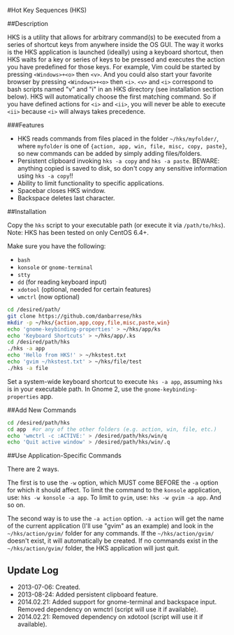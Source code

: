 #Hot Key Sequences (HKS)

##Description

HKS is a utility that allows for arbitrary command(s) to be executed from a series of shortcut keys from anywhere inside the OS GUI.  The way it works is the HKS application is launched (ideally) using a keyboard shortcut, then HKS waits for a key or series of keys to be pressed and executes the action you have predefined for those keys.  For example, Vim could be started by pressing `<Windows>+<o>` then `<v>`.  And you could also start your favorite browser by pressing `<Windows>+<o>` then `<i>`.  `<v>` and `<i>` correspond to bash scripts named "v" and "i" in an HKS directory (see installation section below).  HKS will automatically choose the first matching command.  So if you have defined actions for `<i>` and `<ii>`, you will never be able to execute `<ii>` because `<i>` will always takes precedence.

###Features

* HKS reads commands from files placed in the folder `~/hks/myfolder/`, where `myfolder` is one of `{action, app, win, file, misc, copy, paste}`, so new commands can be added by simply adding files/folders.
* Persistent clipboard invoking `hks -a copy` and `hks -a paste`.  BEWARE: anything copied is saved to disk, so don't copy any sensitive information using `hks -a copy`!!
* Ability to limit functionality to specific applications.
* Spacebar closes HKS window.
* Backspace deletes last character.

##Installation

Copy the `hks` script to your executable path (or execute it via `/path/to/hks`).  Note: HKS has been tested on only CentOS 6.4+.

Make sure you have the following:
* `bash`
* `konsole` or `gnome-terminal`
* `stty`
* `dd` (for reading keyboard input)
* `xdotool` (optional, needed for certain features)
* `wmctrl` (now optional)

```bash
cd /desired/path/
git clone https://github.com/danbarrese/hks
mkdir -p ~/hks/{action,app,copy,file,misc,paste,win}
echo 'gnome-keybinding-properties' > ~/hks/app/ks
echo 'Keyboard Shortcuts' > ~/hks/app/.ks
cd /desired/path/hks
./hks -a app
echo 'Hello from HKS!' > ~/hkstest.txt
echo 'gvim ~/hkstest.txt' > ~/hks/file/test
./hks -a file
```

Set a system-wide keyboard shortcut to execute `hks -a app`, assuming `hks` is in your executable path.  In Gnome 2, use the `gnome-keybinding-properties` app.

##Add New Commands

```bash
cd /desired/path/hks
cd app  #or any of the other folders (e.g. action, win, file, etc.)
echo 'wmctrl -c :ACTIVE:' > /desired/path/hks/win/q
echo 'Quit active window' > /desired/path/hks/win/.q
```

##Use Application-Specific Commands

There are 2 ways.

The first is to use the `-w` option, which MUST come BEFORE the `-a` option for which it should affect.  To limit the command to the `konsole` application, use: `hks -w konsole -a app`.  To limit to `gvim`, use: `hks -w gvim -a app`.  And so on.

The second way is to use the `-a action` option.  `-a action` will get the name of the current application (I'll use "gvim" as an example) and look in the `~/hks/action/gvim/` folder for any commands.  If the `~/hks/action/gvim/` doesn't exist, it will automatically be created.  If no commands exist in the `~/hks/action/gvim/` folder, the HKS application will just quit.

## Update Log
* 2013-07-06: Created.
* 2013-08-24: Added persistent clipboard feature.
* 2014.02.21: Added support for gnome-terminal and backspace input.  Removed dependency on wmctrl (script will use it if available).
* 2014.02.21: Removed dependency on xdotool (script will use it if available).

